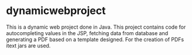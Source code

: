 # dynamicwebproject

This is a dynamic web project done in Java. This project contains code for autocompleting values in the JSP, fetching data from database and generating a PDF based on a template designed. For the creation of PDFs itext jars are used. 

